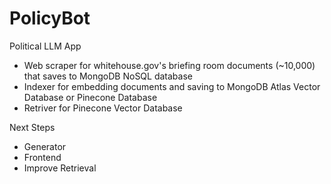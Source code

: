# PolicyBot
Political LLM App 

- Web scraper for whitehouse.gov's briefing room documents (~10,000) that saves to MongoDB NoSQL database
- Indexer for embedding documents and saving to MongoDB Atlas Vector Database or Pinecone Database
- Retriver for Pinecone Vector Database

Next Steps
- Generator
- Frontend
- Improve Retrieval
